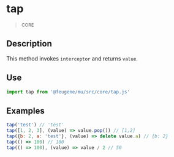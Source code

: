 # tap

> <small>CORE</small>

## Description

This method invokes `interceptor` and returns `value`.

## Use

```js
import tap from '@feugene/mu/src/core/tap.js'
```

## Examples

```js
tap('test') // 'test'
tap([1, 2, 3], (value) => value.pop()) // [1,2]
tap({b: 2, a: 'test'}, (value) => delete value.a) // {b: 2}
tap(() => 100) // 100
tap(() => 100), (value) => value / 2 // 50
```
